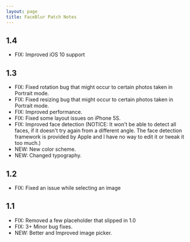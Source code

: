 ```yaml
---
layout: page
title: FaceBlur Patch Notes
---
```


## 1.4

- FIX: Improved iOS 10 support

## 1.3

- FIX: Fixed rotation bug that might occur to certain photos taken in Portrait mode.
- FIX: Fixed resizing  bug that might occur to certain photos taken in Portrait mode.
- FIX: Improved performance.
- FIX: Fixed some layout issues on iPhone 5S.
- FIX: Improved face detection (NOTICE: It won't be able to detect all faces, if it doesn't try again from a different angle. The face detection framework is provided by Apple and I have no way to edit it or tweak it too much.)
- NEW: New color scheme.
- NEW: Changed typography.

## 1.2

- FIX: Fixed an issue while selecting an image

## 1.1

* FIX: Removed a few placeholder that slipped in 1.0
* FIX: 3+ Minor bug fixes.
* NEW: Better and Improved image picker.